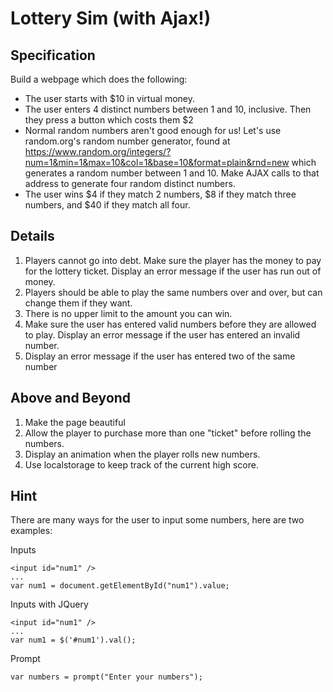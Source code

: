 # Lottery Sim (with Ajax!)

## Specification

Build a webpage which does the following:

* The user starts with $10 in virtual money.
* The user enters 4 distinct numbers between 1 and 10, inclusive. Then they press a button which costs them $2
* Normal random numbers aren't good enough for us! Let's use random.org's random number generator, found at
	https://www.random.org/integers/?num=1&min=1&max=10&col=1&base=10&format=plain&rnd=new
 which generates a random number between 1 and 10. Make AJAX calls to that address to generate four random distinct numbers.
* The user wins $4 if they match 2 numbers, $8 if they match three numbers, and $40 if they match all four.

## Details

1. Players cannot go into debt. Make sure the player has the money to pay for the lottery ticket. Display an error message if the user has run out of money.
2. Players should be able to play the same numbers over and over, but can change them if they want.
3. There is no upper limit to the amount you can win.
4. Make sure the user has entered valid numbers before they are allowed to play. Display an error message if the user has entered an invalid number.
5. Display an error message if the user has entered two of the same number

## Above and Beyond

1. Make the page beautiful
2. Allow the player to purchase more than one "ticket" before rolling the numbers.
3. Display an animation when the player rolls new numbers.
4. Use localstorage to keep track of the current high score.


## Hint

There are many ways for the user to input some numbers, here are two examples:

Inputs

    <input id="num1" />
	...
	var num1 = document.getElementById("num1").value;

Inputs with JQuery

	<input id="num1" />
	...
	var num1 = $('#num1').val();

Prompt

	var numbers = prompt("Enter your numbers");

